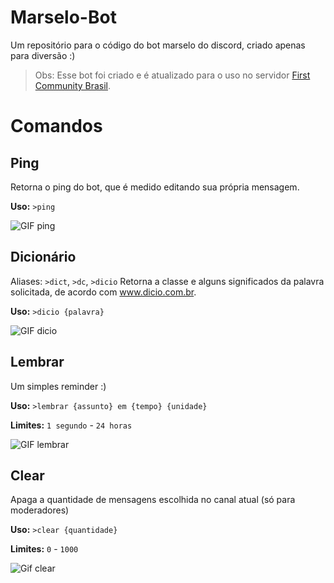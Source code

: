 # Marselo-Bot
Um repositório para o código do bot marselo do discord, criado apenas para diversão :)
> Obs: Esse bot foi criado e é atualizado para o uso no servidor [First Community Brasil](https://www.discord.com/invite/8JWEN4F).

# Comandos
## Ping
Retorna o ping do bot, que é medido editando sua própria mensagem.

**Uso:** `>ping`

![GIF ping](https://media.giphy.com/media/DrrCSqhabM3X52HAqV/giphy.gif)

## Dicionário
Aliases: `>dict`, `>dc`, `>dicio`
Retorna a classe e alguns significados da palavra solicitada, de acordo com www.dicio.com.br.

**Uso:** `>dicio {palavra}`

![GIF dicio](https://media.giphy.com/media/OUUAzJDjqFtQYkNcvI/giphy.gif)


## Lembrar
Um simples reminder :)

**Uso:** `>lembrar {assunto} em {tempo} {unidade}`

**Limites:** `1 segundo` - `24 horas`

![GIF lembrar](https://media.giphy.com/media/tGCRNO6qGjn6j8sKo7/giphy.gif)

## Clear
Apaga a quantidade de mensagens escolhida no canal atual (só para moderadores)

**Uso:** `>clear {quantidade}`

**Limites:** `0` - `1000`

![Gif clear](https://media.giphy.com/media/I6rPZmjh3XbRl8KW9G/giphy.gif)
